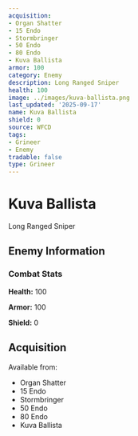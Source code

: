 ```yaml
---
acquisition:
- Organ Shatter
- 15 Endo
- Stormbringer
- 50 Endo
- 80 Endo
- Kuva Ballista
armor: 100
category: Enemy
description: Long Ranged Sniper
health: 100
image: ../images/kuva-ballista.png
last_updated: '2025-09-17'
name: Kuva Ballista
shield: 0
source: WFCD
tags:
- Grineer
- Enemy
tradable: false
type: Grineer
---
```


# Kuva Ballista

Long Ranged Sniper

## Enemy Information

### Combat Stats

**Health:** 100

**Armor:** 100

**Shield:** 0

## Acquisition

Available from:
- Organ Shatter
- 15 Endo
- Stormbringer
- 50 Endo
- 80 Endo
- Kuva Ballista

